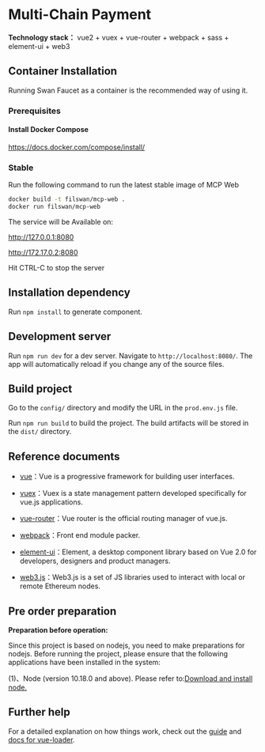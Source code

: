 # Multi-Chain Payment

**Technology stack：** vue2 + vuex + vue-router + webpack + sass + element-ui + web3


## Container Installation

Running Swan Faucet as a container is the recommended way of using it.

### Prerequisites

#### Install Docker Compose

https://docs.docker.com/compose/install/
### Stable

Run the following command to run the latest stable image of MCP Web

```bash
docker build -t filswan/mcp-web .
docker run filswan/mcp-web
```
The service will be Available on:

http://127.0.0.1:8080

http://172.17.0.2:8080

Hit CTRL-C to stop the server

## Installation dependency

Run `npm install` to generate component.

## Development server

Run `npm run dev` for a dev server. Navigate to `http://localhost:8080/`. The app will automatically reload if you change any of the source files.

## Build project

Go to the `config/` directory and modify the URL in the `prod.env.js` file.

Run `npm run build` to build the project. The build artifacts will be stored in the `dist/` directory.

## Reference documents

- [vue](https://vuejs.bootcss.com/v2/guide/)：Vue is a progressive framework for building user interfaces.

- [vuex](https://vuex.vuejs.org/zh/)：Vuex is a state management pattern developed specifically for vue.js applications.

- [vue-router](https://router.vuejs.org/zh/)：Vue router is the official routing manager of vue.js.

- [webpack](https://webpack.js.org/concepts/)：Front end module packer.

- [element-ui](https://element.eleme.io/)：Element, a desktop component library based on Vue 2.0 for developers, designers and product managers.

- [web3.js](http://cw.hubwiz.com/card/c/web3.js-1.0/)：Web3.js is a set of JS libraries used to interact with local or remote Ethereum nodes.

## Pre order preparation

**Preparation before operation:**

   Since this project is based on nodejs, you need to make preparations for nodejs. Before running the project, please ensure that the following applications have been installed in the system:

   (1)、Node (version 10.18.0 and above). Please refer to:[Download and install node.](https://nodejs.org/en/download/)

## Further help

For a detailed explanation on how things work, check out the [guide](http://vuejs-templates.github.io/webpack/) and [docs for vue-loader](http://vuejs.github.io/vue-loader).
